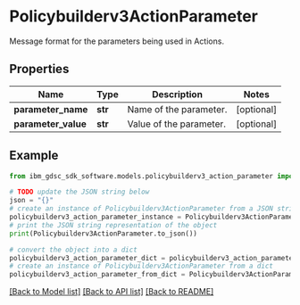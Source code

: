# Policybuilderv3ActionParameter

Message format for the parameters being used in Actions.

## Properties

Name | Type | Description | Notes
------------ | ------------- | ------------- | -------------
**parameter_name** | **str** | Name of the parameter. | [optional] 
**parameter_value** | **str** | Value of the parameter. | [optional] 

## Example

```python
from ibm_gdsc_sdk_software.models.policybuilderv3_action_parameter import Policybuilderv3ActionParameter

# TODO update the JSON string below
json = "{}"
# create an instance of Policybuilderv3ActionParameter from a JSON string
policybuilderv3_action_parameter_instance = Policybuilderv3ActionParameter.from_json(json)
# print the JSON string representation of the object
print(Policybuilderv3ActionParameter.to_json())

# convert the object into a dict
policybuilderv3_action_parameter_dict = policybuilderv3_action_parameter_instance.to_dict()
# create an instance of Policybuilderv3ActionParameter from a dict
policybuilderv3_action_parameter_from_dict = Policybuilderv3ActionParameter.from_dict(policybuilderv3_action_parameter_dict)
```
[[Back to Model list]](../README.md#documentation-for-models) [[Back to API list]](../README.md#documentation-for-api-endpoints) [[Back to README]](../README.md)


